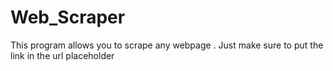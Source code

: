 # Web_Scraper
This program allows you to scrape any webpage . Just make sure to put the link in the url placeholder
